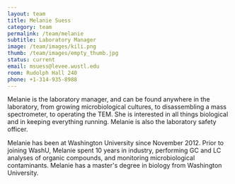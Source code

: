 ```yaml
---
layout: team
title: Melanie Suess
category: team
permalink: /team/melanie
subtitle: Laboratory Manager
image: /team/images/kili.png
thumb: /team/images/empty_thumb.jpg
status: current
email: msuess@levee.wustl.edu
room: Rudolph Hall 240
phone: +1-314-935-8988
---
```


Melanie is the laboratory manager, and can be found anywhere in the laboratory, from growing microbiological cultures, to disassembling a mass spectrometer, to operating the TEM. She is interested in all things biological and in keeping everything running. Melanie is also the laboratory safety officer. 

Melanie has been at Washington University since November 2012. Prior to joining WashU, Melanie spent 10 years in industry, performing GC and LC analyses of organic compounds, and monitoring microbiological contaminants. Melanie has a master's degree in biology from Washington University.